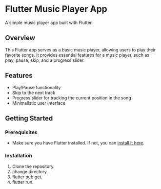 # Flutter Music Player App

A simple music player app built with Flutter.

## Overview

This Flutter app serves as a basic music player, allowing users to play their favorite songs. It provides essential features for a music player, such as play, pause, skip, and a progress slider.

## Features

- Play/Pause functionality
- Skip to the next track
- Progress slider for tracking the current position in the song
- Minimalistic user interface

## Getting Started

### Prerequisites

- Make sure you have Flutter installed. If not, you can [install it here](https://flutter.dev/docs/get-started/install).

### Installation

1. Clone the repository.
2. change directory.
3. flutter pub get.
4. flutter run.


